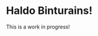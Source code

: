<html>
  <head>
    <meta charset="UTF-8">
    <title>Haldo Binturians</title>
   <h1>Haldo Binturains!</h1>
  </head>
  <body>
  This is a work in progress!
  </body>
</html>

